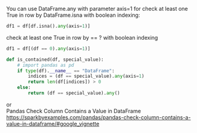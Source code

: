 You can use DataFrame.any with parameter axis=1 for check at least one True in row by DataFrame.isna with boolean indexing:
```python
df1 = df[df.isna().any(axis=1)]
```
check at least one True in row by  == ? with boolean indexing
```python
df1 = df[(df == 0).any(axis=1)]
```
```python
def is_contained(df, special_value):
    # import pandas as pd
    if type(df).__name__ == "DataFrame":
        indices = (df == special_value).any(axis=1)
        return len(df[indices]) > 0
    else:
        return (df == special_value).any()
```

or  
Pandas Check Column Contains a Value in DataFrame  
https://sparkbyexamples.com/pandas/pandas-check-column-contains-a-value-in-dataframe/#google_vignette
